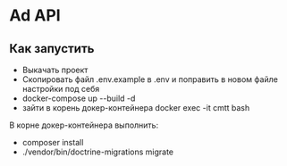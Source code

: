 # Ad API

## Как запустить

- Выкачать проект
- Скопировать файл .env.example в .env и поправить в новом файле настройки под себя
- docker-compose up --build -d
- зайти в корень докер-контейнера docker exec -it cmtt bash

В корне докер-контейнера выполнить:
- composer install
- ./vendor/bin/doctrine-migrations migrate
